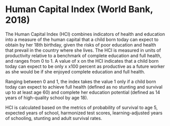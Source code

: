 # Human Capital Index (World Bank, 2018)

The Human Capital Index (HCI) combines indicators of health and education into a measure of the human capital that a child born today can expect to obtain by her 18th birthday, given the risks of poor education and health that prevail in the country where she lives. The HCI is measured in units of productivity relative to a benchmark of complete education and full health, and ranges from 0 to 1. A value of x on the HCI indicates that a child born today can expect to be only x x100 percent as productive as a future worker as she would be if she enjoyed complete education and full health. 

Ranging between 0 and 1, the index takes the value 1 only if a child born today can expect to achieve full
health (defined as no stunting and survival up to at least age 60) and complete her education potential
(defined as 14 years of high-quality school by age 18). 

HCI is calculated based on the metrics of probability of survival to age 5, expected years of school, harmonized test scores, learning-adjusted years of schooling, stunting and adult survival rates.